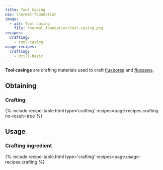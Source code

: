 ```yaml
---
title: Tool Casing
nav: thermal-foundation
image:
  - alt: Tool casing
    file: thermal-foundation/tool-casing.png
recipes:
  crafting:
    - tool-casing
usage-recipes:
  crafting:
    - drill-basic
---
```


**Tool casings** are crafting materials used to craft
[fluxbores](/docs/fluxbore/) and [fluxsaws](/docs/fluxsaw/).


Obtaining
---------

### Crafting
{% include recipe-table.html type='crafting' recipes=page.recipes.crafting no-result=true %}


Usage
-----

### Crafting ingredient
{% include recipe-table.html type='crafting' recipes=page.usage-recipes.crafting %}
